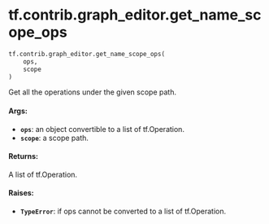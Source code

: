 <div itemscope itemtype="http://developers.google.com/ReferenceObject">
<meta itemprop="name" content="tf.contrib.graph_editor.get_name_scope_ops" />
<meta itemprop="path" content="Stable" />
</div>

# tf.contrib.graph_editor.get_name_scope_ops

``` python
tf.contrib.graph_editor.get_name_scope_ops(
    ops,
    scope
)
```

Get all the operations under the given scope path.

#### Args:

* <b>`ops`</b>: an object convertible to a list of tf.Operation.
* <b>`scope`</b>: a scope path.

#### Returns:

A list of tf.Operation.

#### Raises:

* <b>`TypeError`</b>: if ops cannot be converted to a list of tf.Operation.